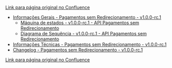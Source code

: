 [Link para página original no Confluence](https://openfinancebrasil.atlassian.net/wiki/spaces/OF/pages/157450437)

- [Informações Gerais - Pagamentos sem Redirecionamento - v1.0.0-rc.1](../../../../../../../../OF/Open%20Finance%20Brasil/Especifica%c3%a7%c3%b5es%20de%20APIs/Servi%c3%a7os%20-%20SV/[SV]%20Inicia%c3%a7%c3%a3o%20de%20Pagamentos/[SV]%20API%20-%20Pagamentos%20sem%20Redirecionamento/Hist%c3%b3rico%20de%20Especifica%c3%a7%c3%b5es%20-%20[SV]%20Pagamento%20sem%20Redirecionamento/v1.0.0-rc.1%20-%20Pagamentos%20sem%20Redirecionamento/Informa%c3%a7%c3%b5es%20Gerais%20-%20Pagamentos%20sem%20Redirecionamento%20-%20v1.0.0-rc.1/index)
    - [Máquina de estados - v1.0.0-rc.1 - API Pagamentos sem Redirecionamento](../../../../../../../../OF/Open%20Finance%20Brasil/Especifica%c3%a7%c3%b5es%20de%20APIs/Servi%c3%a7os%20-%20SV/[SV]%20Inicia%c3%a7%c3%a3o%20de%20Pagamentos/[SV]%20API%20-%20Pagamentos%20sem%20Redirecionamento/Hist%c3%b3rico%20de%20Especifica%c3%a7%c3%b5es%20-%20[SV]%20Pagamento%20sem%20Redirecionamento/v1.0.0-rc.1%20-%20Pagamentos%20sem%20Redirecionamento/Informa%c3%a7%c3%b5es%20Gerais%20-%20Pagamentos%20sem%20Redirecionamento%20-%20v1.0.0-rc.1/M%c3%a1quina%20de%20estados%20-%20v1.0.0-rc.1%20-%20API%20Pagamentos%20sem%20Redirecionamento)
    - [Diagrama de Sequência - v1.0.0-rc.1 - API Pagamentos sem Redirecionamento](../../../../../../../../OF/Open%20Finance%20Brasil/Especifica%c3%a7%c3%b5es%20de%20APIs/Servi%c3%a7os%20-%20SV/[SV]%20Inicia%c3%a7%c3%a3o%20de%20Pagamentos/[SV]%20API%20-%20Pagamentos%20sem%20Redirecionamento/Hist%c3%b3rico%20de%20Especifica%c3%a7%c3%b5es%20-%20[SV]%20Pagamento%20sem%20Redirecionamento/v1.0.0-rc.1%20-%20Pagamentos%20sem%20Redirecionamento/Informa%c3%a7%c3%b5es%20Gerais%20-%20Pagamentos%20sem%20Redirecionamento%20-%20v1.0.0-rc.1/Diagrama%20de%20Sequ%c3%aancia%20-%20v1.0.0-rc.1%20-%20API%20Pagamentos%20sem%20Redirecionamento)
- [Informações Técnicas - Pagamentos sem Redirecionamento - v1.0.0-rc.1](../../../../../../../../OF/Open%20Finance%20Brasil/Especifica%c3%a7%c3%b5es%20de%20APIs/Servi%c3%a7os%20-%20SV/[SV]%20Inicia%c3%a7%c3%a3o%20de%20Pagamentos/[SV]%20API%20-%20Pagamentos%20sem%20Redirecionamento/Hist%c3%b3rico%20de%20Especifica%c3%a7%c3%b5es%20-%20[SV]%20Pagamento%20sem%20Redirecionamento/v1.0.0-rc.1%20-%20Pagamentos%20sem%20Redirecionamento/Informa%c3%a7%c3%b5es%20T%c3%a9cnicas%20-%20Pagamentos%20sem%20Redirecionamento%20-%20v1.0.0-rc.1)
- [Changelog - Pagamentos sem Redirecionamento - v1.0.0-rc.1](../../../../../../../../OF/Open%20Finance%20Brasil/Especifica%c3%a7%c3%b5es%20de%20APIs/Servi%c3%a7os%20-%20SV/[SV]%20Inicia%c3%a7%c3%a3o%20de%20Pagamentos/[SV]%20API%20-%20Pagamentos%20sem%20Redirecionamento/Hist%c3%b3rico%20de%20Especifica%c3%a7%c3%b5es%20-%20[SV]%20Pagamento%20sem%20Redirecionamento/v1.0.0-rc.1%20-%20Pagamentos%20sem%20Redirecionamento/Changelog%20-%20Pagamentos%20sem%20Redirecionamento%20-%20v1.0.0-rc.1)

[Link para página original no Confluence](https://openfinancebrasil.atlassian.net/wiki/spaces/OF/pages/157450437)